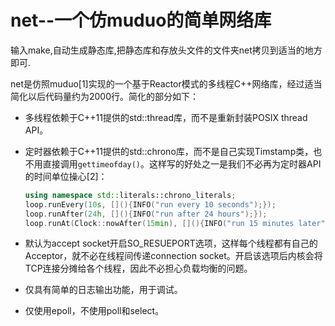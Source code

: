 # net--一个仿muduo的简单网络库
输入make,自动生成静态库,把静态库和存放头文件的文件夹net拷贝到适当的地方即可.

net是仿照muduo[1]实现的一个基于Reactor模式的多线程C++网络库，经过适当简化以后代码量约为2000行。简化的部分如下：

- 多线程依赖于C++11提供的std::thread库，而不是重新封装POSIX thread API。

- 定时器依赖于C++11提供的std::chrono库，而不是自己实现Timstamp类，也不用直接调用`gettimeofday()`。这样写的好处之一是我们不必再为定时器API的时间单位操心[2]：

  ```c++
  using namespace std::literals::chrono_literals;
  loop.runEvery(10s, [](){INFO("run every 10 seconds");});
  loop.runAfter(24h, [](){INFO("run after 24 hours");});
  loop.runAt(Clock::nowAfter(15min), [](){INFO("run 15 minutes later");});
  ```

- 默认为accept socket开启SO_RESUEPORT选项，这样每个线程都有自己的Acceptor，就不必在线程间传递connection socket。开启该选项后内核会将TCP连接分摊给各个线程，因此不必担心负载均衡的问题。

- 仅具有简单的日志输出功能，用于调试。

- 仅使用epoll，不使用poll和select。


